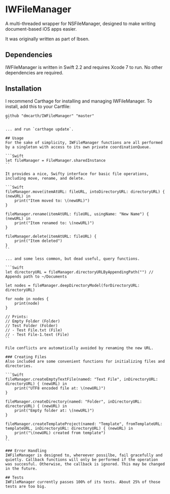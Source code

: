 # IWFileManager
A multi-threaded wrapper for NSFileManager, designed to make writing document-based iOS apps easier.

It was originally written as part of Ibsen.

## Dependencies
IWFileManager is written in Swift 2.2 and requires Xcode 7 to run. No other dependencies are required. 

## Installation
I recommend Carthage for installing and managing IWFileManager. To install, add this to your Cartfile:

```
github "dmcarth/IWFileManager" "master"
``

... and run `carthage update`.

## Usage
For the sake of simplicity, IWFileManager functions are all performed by a singleton with access to its own private coordinationQueue.

```Swift
let fileManager = FileManager.sharedInstance
``

It provides a nice, Swifty interface for basic file operations, including move, rename, and delete.

```Swift
fileManager.move(itemAtURL: fileURL, intoDirectoryURL: directoryURL) { (newURL) in
	print("Item moved to: \(newURL)")
}

fileManager.rename(itemAtURL: fileURL, usingName: "New Name") { (newURL) in
	print("Item renamed to: \(newURL)")
}

fileManager.delete(itemAtURL: fileURL) { 
	print("Item deleted")
}
``

... and some less common, but dead useful, query functions.

```Swift
let directoryURL = fileManager.directoryURLByAppendingPath("") // Appends path to ~/Documents

let nodes = fileManager.deepDirectoryModel(forDirectoryURL: directoryURL)

for node in nodes {
	print(node)
}

// Prints: 
// Empty Folder (Folder)
// Test Folder (Folder)
// - Test File.txt (File)
// - Test File-1.text (File)
``

File conflicts are automatically avoided by renaming the new URL. 

### Creating Files
Also included are some convenient functions for initializing files and directories.

```Swift
fileManager.createEmptyTextFile(named: "Text File", inDirectoryURL: directoryURL) { (newURL) in
	print("UTF8 encoded file at: \(newURL)")
}

fileManager.createDirectory(named: "Folder", inDirectoryURL: directoryURL) { (newURL) in
	print("Empty folder at: \(newURL)")
}

fileManager.createTemplateProject(named: "Template", fromTemplateURL: templateURL, inDirectoryURL: directoryURL) { (newURL) in
	print("\(newURL) created from template")
}
``

### Error Handling
IWFileManager is designed to, whereever possilbe, fail gracefully and quietly. Callback functions will only be performed if the operation was succesful. Otherwise, the callback is ignored. This may be changed in the future.

## Tests
IWFileManager currently passes 100% of its tests. About 25% of those tests are too big.
